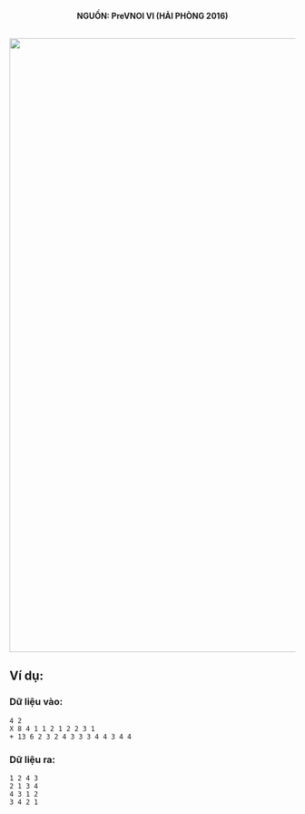 **<center>NGUỒN: PreVNOI Ⅵ (HẢI PHÒNG 2016)</center>**
<br>

<img src="/images/problems/1095/soduku.svg" width=1080px>

## Ví dụ:
### Dữ liệu vào:
```
4 2
X 8 4 1 1 2 1 2 2 3 1
+ 13 6 2 3 2 4 3 3 3 4 4 3 4 4
```

### Dữ liệu ra:
```
1 2 4 3
2 1 3 4
4 3 1 2
3 4 2 1
```